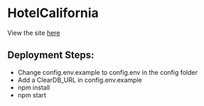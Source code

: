 # HotelCalifornia
View the site [here](https://hotelcalifornia.herokuapp.com/)

## Deployment Steps:
- Change config.env.example to config.env in the config folder
- Add a ClearDB_URL in config.env.example
- npm install
- npm start
